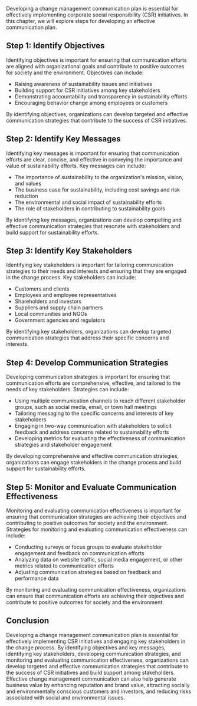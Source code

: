 
Developing a change management communication plan is essential for effectively implementing corporate social responsibility (CSR) initiatives. In this chapter, we will explore steps for developing an effective communication plan.

Step 1: Identify Objectives
---------------------------

Identifying objectives is important for ensuring that communication efforts are aligned with organizational goals and contribute to positive outcomes for society and the environment. Objectives can include:

* Raising awareness of sustainability issues and initiatives
* Building support for CSR initiatives among key stakeholders
* Demonstrating accountability and transparency in sustainability efforts
* Encouraging behavior change among employees or customers

By identifying objectives, organizations can develop targeted and effective communication strategies that contribute to the success of CSR initiatives.

Step 2: Identify Key Messages
-----------------------------

Identifying key messages is important for ensuring that communication efforts are clear, concise, and effective in conveying the importance and value of sustainability efforts. Key messages can include:

* The importance of sustainability to the organization's mission, vision, and values
* The business case for sustainability, including cost savings and risk reduction
* The environmental and social impact of sustainability efforts
* The role of stakeholders in contributing to sustainability goals

By identifying key messages, organizations can develop compelling and effective communication strategies that resonate with stakeholders and build support for sustainability efforts.

Step 3: Identify Key Stakeholders
---------------------------------

Identifying key stakeholders is important for tailoring communication strategies to their needs and interests and ensuring that they are engaged in the change process. Key stakeholders can include:

* Customers and clients
* Employees and employee representatives
* Shareholders and investors
* Suppliers and supply chain partners
* Local communities and NGOs
* Government agencies and regulators

By identifying key stakeholders, organizations can develop targeted communication strategies that address their specific concerns and interests.

Step 4: Develop Communication Strategies
----------------------------------------

Developing communication strategies is important for ensuring that communication efforts are comprehensive, effective, and tailored to the needs of key stakeholders. Strategies can include:

* Using multiple communication channels to reach different stakeholder groups, such as social media, email, or town hall meetings
* Tailoring messaging to the specific concerns and interests of key stakeholders
* Engaging in two-way communication with stakeholders to solicit feedback and address concerns related to sustainability efforts
* Developing metrics for evaluating the effectiveness of communication strategies and stakeholder engagement

By developing comprehensive and effective communication strategies, organizations can engage stakeholders in the change process and build support for sustainability efforts.

Step 5: Monitor and Evaluate Communication Effectiveness
--------------------------------------------------------

Monitoring and evaluating communication effectiveness is important for ensuring that communication strategies are achieving their objectives and contributing to positive outcomes for society and the environment. Strategies for monitoring and evaluating communication effectiveness can include:

* Conducting surveys or focus groups to evaluate stakeholder engagement and feedback on communication efforts
* Analyzing data on website traffic, social media engagement, or other metrics related to communication efforts
* Adjusting communication strategies based on feedback and performance data

By monitoring and evaluating communication effectiveness, organizations can ensure that communication efforts are achieving their objectives and contribute to positive outcomes for society and the environment.

Conclusion
----------

Developing a change management communication plan is essential for effectively implementing CSR initiatives and engaging key stakeholders in the change process. By identifying objectives and key messages, identifying key stakeholders, developing communication strategies, and monitoring and evaluating communication effectiveness, organizations can develop targeted and effective communication strategies that contribute to the success of CSR initiatives and build support among stakeholders. Effective change management communication can also help generate business value by enhancing reputation and brand value, attracting socially and environmentally conscious customers and investors, and reducing risks associated with social and environmental issues.
